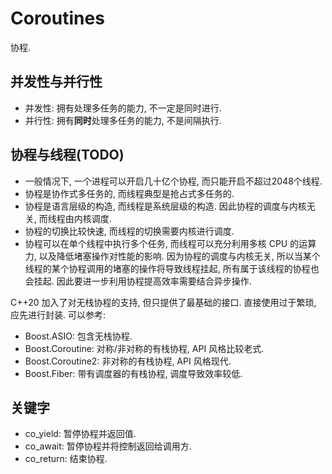 # Coroutines

协程.  

## 并发性与并行性
- 并发性: 拥有处理多任务的能力, 不一定是同时进行.
- 并行性: 拥有**同时**处理多任务的能力, 不是间隔执行.

## 协程与线程(TODO)
- 一般情况下, 一个进程可以开启几十亿个协程, 而只能开启不超过2048个线程.
- 协程是协作式多任务的, 而线程典型是抢占式多任务的.
- 协程是语言层级的构造, 而线程是系统层级的构造. 因此协程的调度与内核无关, 而线程由内核调度.
- 协程的切换比较快速, 而线程的切换需要内核进行调度.
- 协程可以在单个线程中执行多个任务, 而线程可以充分利用多核 CPU 的运算力, 以及降低堵塞操作对性能的影响.
因为协程的调度与内核无关, 所以当某个线程的某个协程调用的堵塞的操作将导致线程挂起, 所有属于该线程的协程也会挂起. 因此要进一步利用协程提高效率需要结合异步操作.  

C++20 加入了对无栈协程的支持, 但只提供了最基础的接口. 直接使用过于繁琐, 应先进行封装. 可以参考:
- Boost.ASIO: 包含无栈协程.
- Boost.Coroutine: 对称/非对称的有栈协程, API 风格比较老式.
- Boost.Coroutine2: 非对称的有栈协程, API 风格现代.
- Boost.Fiber: 带有调度器的有栈协程, 调度导致效率较低.

## 关键字
- co_yield: 暂停协程并返回值.
- co_await: 暂停协程并将控制返回给调用方.
- co_return: 结束协程.
